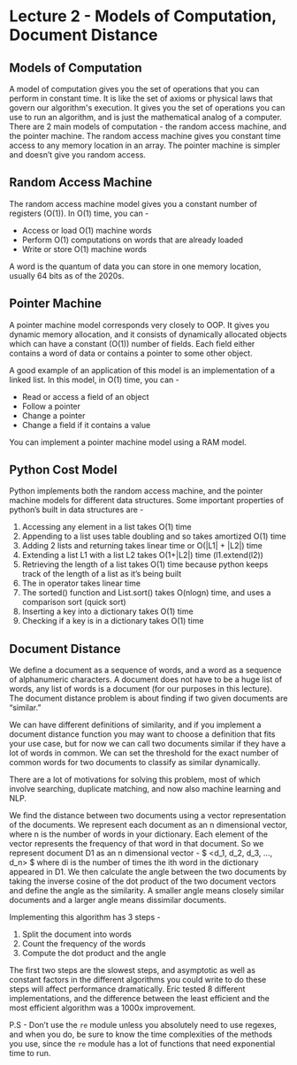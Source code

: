 # Lecture 2 - Models of Computation, Document Distance
## Models of Computation
A model of computation gives you the set of operations that you can perform in constant time.
It is like the set of axioms or physical laws that govern our algorithm's execution. It gives 
you the set of operations you can use to run an algorithm, and is just the mathematical analog
of a computer. There are 2 main models of computation - the random access machine, and the 
pointer machine. The random access machine gives you constant time access to any memory location 
in an array. The pointer machine is simpler and doesn’t give you random access.

## Random Access Machine
The random access machine model gives you a constant number of registers (O(1)). In O(1) time, 
you can -

- Access or load O(1) machine words
- Perform O(1) computations on words that are already loaded
- Write or store O(1) machine words

A word is the quantum of data you can store in one memory location, usually 64 bits as of the 2020s.

## Pointer Machine
A pointer machine model corresponds very closely to OOP. It gives you dynamic memory allocation, 
and it consists of dynamically allocated objects which can have a constant (O(1)) number of fields. 
Each field either contains a word of data or contains a pointer to some other object.

A good example of an application of this model is an implementation of a linked list. In this model, 
in O(1) time, you can -

- Read or access a field of an object
- Follow a pointer
- Change a pointer
- Change a field if it contains a value

You can implement a pointer machine model using a RAM model.

## Python Cost Model
Python implements both the random access machine, and the pointer machine models for different 
data structures. Some important properties of python’s built in data structures are -

1. Accessing any element in a list takes O(1) time
2. Appending to a list uses table doubling and so takes amortized O(1) time
3. Adding 2 lists and returning takes linear time or O(|L1| + |L2|) time
4. Extending a list L1 with a list L2 takes O(1+|L2|) time (l1.extend(l2))
5. Retrieving the length of a list takes O(1) time because python keeps track of the length of a list as it’s being built
6. The in operator takes linear time
7. The sorted() function and List.sort() takes O(nlogn) time, and uses a comparison sort (quick sort)
8. Inserting a key into a dictionary takes O(1) time
9. Checking if a key is in a dictionary takes O(1) time

## Document Distance
We define a document as a sequence of words, and a word as a sequence of alphanumeric characters. A 
document does not have to be a huge list of words, any list of words is a document (for our purposes 
in this lecture). The document distance problem is about finding if two given documents are “similar.”

We can have different definitions of similarity, and if you implement a document distance function 
you may want to choose a definition that fits your use case, but for now we can call two documents 
similar if they have a lot of words in common. We can set the threshold for the exact number of 
common words for two documents to classify as similar dynamically.

There are a lot of motivations for solving this problem, most of which involve searching, duplicate 
matching, and now also machine learning and NLP.

We find the distance between two documents using a vector representation of the documents. We 
represent each document as an n dimensional vector, where n is the number of words in your dictionary. 
Each element of the vector represents the frequency of that word in that document. So we represent 
document D1 as an n dimensional vector - $ <d_1, d_2, d_3, ..., d_n> $ where di is the number of 
times the ith word in the dictionary appeared in D1. We then calculate the angle between the two 
documents by taking the inverse cosine of the dot product of the two document vectors and define the 
angle as the similarity. A smaller angle means closely similar documents and a larger angle means 
dissimilar documents.

Implementing this algorithm has 3 steps -
1. Split the document into words
2. Count the frequency of the words
3. Compute the dot product and the angle

The first two steps are the slowest steps, and asymptotic as well as constant factors in the 
different algorithms you could write to do these steps will affect performance dramatically. 
Eric tested 8 different implementations, and the difference between the least efficient and the 
most efficient algorithm was a 1000x improvement.

P.S - Don’t use the `re` module unless you absolutely need to use regexes, and when you do, be sure 
to know the time complexities of the methods you use, since the `re` module has a lot of functions 
that need exponential time to run.
